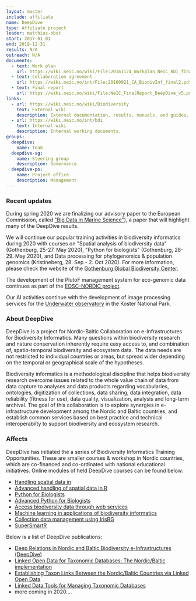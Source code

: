```yaml
---
layout: master
include: affiliate
name: DeepDive
type: Affiliate project
leader: matthias-obst
start: 2017-01-01
end: 2019-12-31
results: N/A
outreach: N/A
documents:
  - text: Work plan
    url: https://wiki.neic.no/wiki/File:20161124_Workplan_NeIC_BDI_final.pdf
  - text: Collaboration agreement
    url: https://wiki.neic.no/int/File:20160921_CA_BiodivInf_final2.pdf
  - text: Final report
    url: https://wiki.neic.no/wiki/File:NeIC_FinalReport_DeepDive_v5.pdf
links:
  - url: https://wiki.neic.no/wiki/Biodiversity
    text: External wiki
    description: External documentation, results, manuals, and guides.
  - url: https://wiki.neic.no/int/bdi
    text: Internal wiki
    description: Internal working documents.
groups:
  deepdive:
    name: Team
  deepdive-sg:
    name: Steering group
    description: Governance.
  deepdive-po:
    name: Project office
    description: Management.
---
```


### Recent updates
During spring 2020 we are finalizing our advisory paper to the European Commission, called ["Big Data in Marine Science"](https://www.marineboard.eu/7th-marine-board-forum)), a paper that will highlight many of the DeepDive results.

We will continue our popular training activities in biodiversity informatics during 2020 with courses on "Spatial analysis of biodiversity data" (Gothenburg, 25-27. May 2020), "Python for biologists" (Gothenburg, 28-29. May 2020), and Data processing for phylogenomics & population genomics (Kristineberg, 28. Sep - 2. Oct 2020). For more information, please check the website of the [Gothenburg Global Biodiversity Center](https://ggbc.gu.se/).

The development of the PlutoF management system for eco-genomic data continues as part of the [EOSC-NORDIC project](https://www.eosc-nordic.eu/).

Our AI activities continue with the development of image processing services for the [Underwater observatory](https://www.zooniverse.org/projects/victorav/the-koster-seafloor-observatory) in the Koster National Park.

### About DeepDive
DeepDive is a project for Nordic-Baltic Collaboration on e-Infrastructures for Biodiversity Informatics. Many questions within biodiversity research and nature conservation inherently require easy access to, and combination of, spatio-temporal biodiversity and ecosystem data. The data needs are not restricted to individual countries or areas, but spread wider depending on the temporal or geographical scale of the hypotheses.

Biodiversity informatics is a methodological discipline that helps biodiversity research overcome issues related to the whole value chain of data from data capture to analyses and data products regarding vocabularies, ontologies, digitization of collections, data sharing, data integration, data reliability (fitness for use), data quality, visualization, analysis and long-term archival. The goal of this collaboration is to explore synergies in e-infrastructure development among the Nordic and Baltic countries, and establish common services based on best practice and technical interoperabilty to support biodiversity and ecosystem research.
 
### Affects
DeepDive has initiated the a series of Biodiversity Informatics Training Opportunities. These are smaller courses & workshop in Nordic countries, which are co-financed and co-ordinated with national educational initiatives. Online modules of held DeepDive courses can be found below:

* [Handling spatial data in](https://github.com/tobiashofmann88/workshops/tree/master/spatial_r_workshop)
* [Advanced handling of spatial data in R](https://github.com/tobiashofmann88/workshops/tree/master/advanced_spatial_r)
* [Python for Biologists](https://github.com/tobiashofmann88/workshops/tree/master/python_workshop)
* [Advanced Python for Biologists](https://github.com/tobiashofmann88/workshops/tree/master/advanced_python)
* [Access biodiversity data through web services](https://github.com/tobiashofmann88/workshops/tree/master/access_biodiversity_data)
* [Machine learning in applications of biodiversity informatics](https://github.com/XiaodongD/Machine-Learning-for-Biologists-2019)
* [Collection data management using IrisBG](https://irisbg.com)
* [SuperSmartR](https://github.com/naturalis/supersmart/wiki)

Below is a list of DeepDive publications:

* [Deep Relations in Nordic and Baltic Biodiversity e-Infrastructures (DeepDive)](https://biss.pensoft.net/article/37343/)
* [Linked Open Data for Taxonomic Databases: The Nordic/Baltic implementation](https://biss.pensoft.net/article/37332/)
* [Establishing Taxon Links Between the Nordic/Baltic Countries via Linked Open Data](https://biss.pensoft.net/article/37428/)
* [Linked Data Tools for Managing Taxonomic Databases](https://biss.pensoft.net/article/37329/)
* more coming in 2020....
<br>